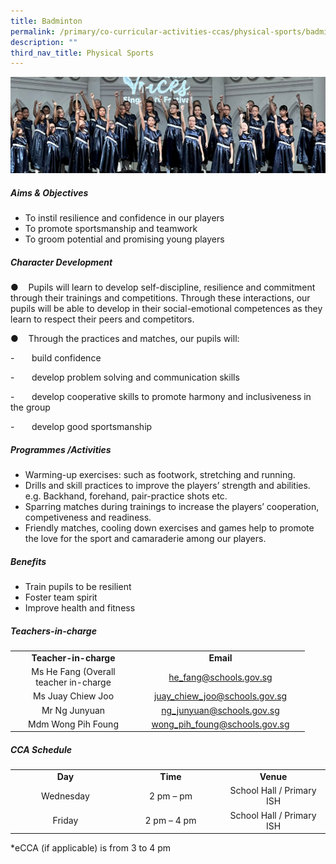 ```yaml
---
title: Badminton
permalink: /primary/co-curricular-activities-ccas/physical-sports/badminton/
description: ""
third_nav_title: Physical Sports
---
```

![](/images/01%20Banner%20Photos/cca.jpg)
<h5><strong>Aims &amp; Objectives</strong></h5>
<ul>
<li>To instil resilience and confidence in our players</li>
<li>To promote sportsmanship and teamwork</li>
<li>To groom potential and promising young players</li>
</ul>

<h5><strong>Character Development&nbsp;</strong></h5>
●&nbsp;&nbsp;&nbsp;&nbsp;Pupils&nbsp;will learn to develop&nbsp;self-discipline, resilience and commitment through
their trainings and competitions. Through these interactions, our pupils will be able to develop in their social-emotional competences as they learn to respect their peers and competitors.

●&nbsp;&nbsp;&nbsp;&nbsp;Through the practices and matches, our pupils will:

\-&nbsp;&nbsp;&nbsp;&nbsp;&nbsp;&nbsp;&nbsp;build confidence

\-&nbsp;&nbsp;&nbsp;&nbsp;&nbsp;&nbsp;&nbsp;develop problem solving and communication skills

\-&nbsp;&nbsp;&nbsp;&nbsp;&nbsp;&nbsp;&nbsp;develop cooperative skills to promote harmony and inclusiveness in the group

\-&nbsp;&nbsp;&nbsp;&nbsp;&nbsp;&nbsp;&nbsp;develop good sportsmanship
<h5><strong>Programmes /Activities</strong></h5>
<ul>
<li>Warming-up exercises: such as footwork, stretching and running.</li>
<li>Drills and skill practices to improve the players’ strength and abilities.<br>e.g. Backhand, forehand, pair-practice shots etc.</li>
<li>Sparring matches during trainings to increase the players’ cooperation, competiveness and readiness.</li>
<li>Friendly matches, cooling down exercises and games help to promote the love for the sport and camaraderie among our players.</li>
</ul>
<h5><strong>Benefits</strong></h5>
<ul>
<li>Train pupils to be resilient</li>
<li>Foster team spirit</li>
<li>Improve health and fitness</li>
</ul>
<h5><strong>Teachers-in-charge</strong></h5>
<table>
<tbody>
<tr>
<td width="187" style="text-align: center;"><strong>Teacher-in-charge</strong></td>
<td width="256" style="text-align: center;"><strong>Email</strong></td>
</tr>
<tr>
	<td width="187" style="text-align: center;">Ms He Fang (Overall teacher in-charge</td>
<td width="256" style="text-align: center;"><a href="mailto:he_fang@schools.gov.sg">he_fang@schools.gov.sg</a></td>
</tr>
<tr>
<td width="187" style="text-align: center;">Ms Juay Chiew Joo</td>
<td width="256" style="text-align: center;"><a href="mailto:juay_chiew_joo@schools.gov.sg">juay_chiew_joo@schools.gov.sg</a></td>
</tr>
<tr>
<td width="187" style="text-align: center;">Mr Ng Junyuan</td>
<td width="256" style="text-align: center;"><a href="mailto:ng_junyuan@schools.gov.sg">ng_junyuan@schools.gov.sg</a>
</td></tr>
	<tr>
<td width="187" style="text-align: center;">Mdm Wong Pih Foung</td>
<td width="256" style="text-align: center;"><a width="256" href="mailto:<td style="></a><a href="mailto:">wong_pih_foung@schools.gov.sg</a></td>
</tr>
</tbody>
</table>

<h5><strong>CCA Schedule</strong></h5>
<table>
<tbody>
<tr>
<td width="205" style="text-align: center;"><strong>Day</strong></td>
<td width="205" style="text-align: center;"><strong>Time</strong></td>
<td width="205" style="text-align: center;"><strong>Venue</strong></td>
</tr>
<tr>
<td width="205" style="text-align: center;">Wednesday</td>
<td width="205" style="text-align: center;">2 pm – pm</td>
<td width="205" style="text-align: center;">School Hall / Primary ISH</td>
</tr>
<tr>
<td width="205" style="text-align: center;">Friday</td>
<td width="205" style="text-align: center;">2 pm – 4 pm</td>
<td width="205" style="text-align: center;">School Hall / Primary ISH</td>
</tr>
</tbody>
</table>
*eCCA (if applicable) is from 3 to 4 pm


	
